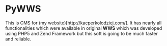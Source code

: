 PyWWS
=====

This is CMS for (my website)[http://kacperkolodziej.com/]. It has nearly all functionalities which were available in original **WWS** which was developed using PHP5 and Zend Framework but this soft is going to be much faster and reliable.
